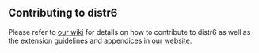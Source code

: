## Contributing to distr6

Please refer to [our wiki](https://github.com/alan-turing-institute/distr6/wiki/distr6-Wiki) for details on how to contribute to distr6 as well as the extension guidelines and appendices in [our website](https://alan-turing-institute.github.io/distr6/index.html).
